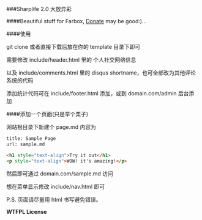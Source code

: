 ###Sharplife 2.0 大放异彩

####Beautiful stuff for Farbox, [Donate](https://me.alipay.com/chricy) may be good:)...

####使用

git clone 或者直接下载后放在你的 template 目录下即可

需要修改 include/header.html 里的 个人社交网络信息

以及 include/comments.html 里的 disqus shortname，也可全部改为其他评论系统的代码

添加统计代码可在 include/footer.html 添加，或到 domain.com/admin 后台添加

####添加一个页面(只是举个栗子)

网站根目录下新建个 page.md
内容为
```html
title: Sample Page
url: sample.md

<h1 style="text-align">Try it out</h1>
<p style="text-align">WOW! it's amazing!</p>
```

然后即可通过 domain.com/sample.md 访问

想在菜单显示修改 include/nav.html 即可

P.S. 页面请尽量用 html 书写避免错误。

**WTFPL License**

